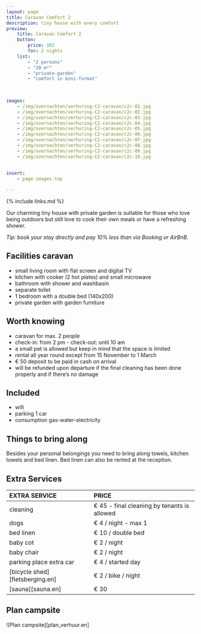 ```yaml
---
layout: page
title: Caravan Comfort 2 
description: tiny house with every comfort
preview: 
    title: Caravan Comfort 2
    button:
        price: 102
        for: 2 nights
    list:
        - "2 persons"
        - "20 m²"
        - "private-garden"
        - "comfort in mini-format"
        
   

images:
    - /img/overnachten/verhuring-C2-caravan/c2c-01.jpg
    - /img/overnachten/verhuring-C2-caravan/c2c-02.jpg
    - /img/overnachten/verhuring-C2-caravan/c2c-03.jpg
    - /img/overnachten/verhuring-C2-caravan/c2c-04.jpg
    - /img/overnachten/verhuring-C2-caravan/c2c-05.jpg
    - /img/overnachten/verhuring-C2-caravan/c2c-06.jpg
    - /img/overnachten/verhuring-C2-caravan/c2c-07.jpg
    - /img/overnachten/verhuring-C2-caravan/c2c-08.jpg
    - /img/overnachten/verhuring-C2-caravan/c2c-09.jpg
    - /img/overnachten/verhuring-C2-caravan/c2c-10.jpg
    
    
insert:
    - page-images-top

---
```


{% include links.md %}

Our charming tiny house with private garden is suitable for those who love being outdoors but still love to cook their own meals or have a refreshing shower.

*Tip: book your stay directly and pay 10% less than via Booking or AirBnB.*

## Facilities caravan

- small living room with flat screen and digital TV
- kitchen with cooker (2 hot plates) and small microwave
- bathroom with shower and washbasin
- separate toilet
- 1 bedroom with a double bed (140x200)
- private garden with garden furniture
    
## Worth knowing

- caravan for max. 2 people
- check-in: from 2 pm - check-out: until 10 am
- a small pet is allowed but keep in mind that the space is limited
- rental all year round except from 15 November to 1 March
- € 50 deposit to be paid in cash on arrival
- will be refunded upon departure if the final cleaning has been done properly and if there’s no damage 

## Included
- wifi
- parking 1 car
- consumption gas-water-electricity


## Things to bring along
Besides your personal belongings you need to bring along towels, kitchen towels and bed linen.
Bed linen can also be rented at the reception.


## Extra Services

EXTRA SERVICE            | PRICE 
:-------------------|:-----------|
cleaning          | € 45 - final cleaning by tenants is allowed
dogs               | € 4 / night - max 1
bed linen        | € 10 / double bed
baby cot          | € 2 / night
baby chair         | € 2 / night
parking place extra car  | € 4 / started day
[bicycle shed][fietsberging.en]| € 2 / bike / night
[sauna][sauna.en]   | € 30


## Plan campsite

![Plan campsite][plan_verhuur.en]
